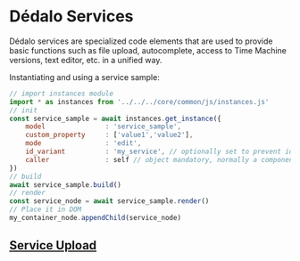 # Dédalo Services

Dédalo services are specialized code elements that are used to provide basic functions such as file upload, autocomplete, access to Time Machine versions, text editor, etc. in a unified way.

Instantiating and using a service sample:
``` js
// import instances module
import * as instances from '../../../core/common/js/instances.js'
// init
const service_sample = await instances.get_instance({	
	model				: 'service_sample',
	custom_property	    : ['value1','value2'],
	mode				: 'edit',
	id_variant			: 'my_service', // optionally set to prevent id collisions
	caller				: self // object mandatory, normally a component, tool or section instance
})
// build
await service_sample.build()
// render
const service_node = await service_sample.render()
// Place it in DOM
my_container_node.appendChild(service_node)
```

## [Service Upload](./service_upload.md)